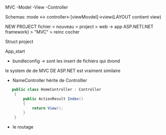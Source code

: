 MVC
-Model
-View
-Controller

Schemas:
mode <-> controller<-[viewMovdel]->view(LAYOUT contient view)

NEW PROJECT
fichier > nouveau > project > web -> app ASP.NET(.NET framework) > "MVC"  > reinc cocher

Struct project

App_start
- bundleconfig -> sont les insert de fichiers qui dvond

le system de de MVC DE ASP.NET est vraiment similaire
- NameController hérite de Controlller
```c#
   public class HomeController : Controller
    {
        public ActionResult Index()
        {
            return View();
        }
    }
```
- le routage